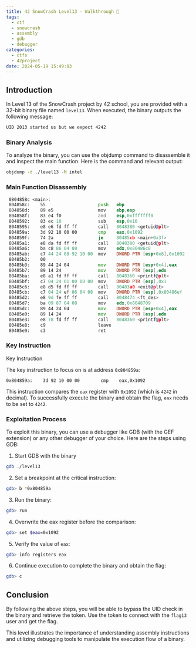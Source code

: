 ```yaml
---
title: 42 SnowCrash Level13 - Walkthrough 🤖
tags:
  - ctf
  - snowcrash
  - assembly
  - gdb
  - debugger
categories:
  - ctfs
  - 42project
date: 2024-05-19 15:49:03
---
```


## Introduction

In Level 13 of the SnowCrash project by 42 school, you are provided with a 32-bit binary file named `level13`. When executed, the binary outputs the following message:

```sh ./level13
UID 2013 started us but we expect 4242
```

### Binary Analysis
To analyze the binary, you can use the objdump command to disassemble it and inspect the main function. Here is the command and relevant output:

```sh
objdump -d ./level13 -M intel
```

### Main Function Disassembly


```asm
 0804858c <main>:
 804858c:    55                    push   ebp
 804858d:    89 e5                 mov    ebp,esp
 804858f:    83 e4 f0              and    esp,0xfffffff0
 8048592:    83 ec 10              sub    esp,0x10
 8048595:    e8 e6 fd ff ff        call   8048380 <getuid@plt>
 804859a:    3d 92 10 00 00        cmp    eax,0x1092
 804859f:    74 2a                 je     80485cb <main+0x3f>
 80485a1:    e8 da fd ff ff        call   8048380 <getuid@plt>
 80485a6:    ba c8 86 04 08        mov    edx,0x80486c8
 80485ab:    c7 44 24 08 92 10 00  mov    DWORD PTR [esp+0x8],0x1092
 80485b2:    00 
 80485b3:    89 44 24 04           mov    DWORD PTR [esp+0x4],eax
 80485b7:    89 14 24              mov    DWORD PTR [esp],edx
 80485ba:    e8 a1 fd ff ff        call   8048360 <printf@plt>
 80485bf:    c7 04 24 01 00 00 00  mov    DWORD PTR [esp],0x1
 80485c6:    e8 d5 fd ff ff        call   80483a0 <exit@plt>
 80485cb:    c7 04 24 ef 86 04 08  mov    DWORD PTR [esp],0x80486ef
 80485d2:    e8 9d fe ff ff        call   8048474 <ft_des>
 80485d7:    ba 09 87 04 08        mov    edx,0x8048709
 80485dc:    89 44 24 04           mov    DWORD PTR [esp+0x4],eax
 80485e0:    89 14 24              mov    DWORD PTR [esp],edx
 80485e3:    e8 78 fd ff ff        call   8048360 <printf@plt>
 80485e8:    c9                    leave
 80485e9:    c3                    ret
```

### Key Instruction
Key Instruction

The key instruction to focus on is at address `0x804859a`:

```assembly
0x804859a:    3d 92 10 00 00        cmp    eax,0x1092
```

This instruction compares the `eax` register with `0x1092` (which is `4242` in decimal). To successfully execute the binary and obtain the flag, `eax` needs to be set to `4242`.

### Exploitation Process

To exploit this binary, you can use a debugger like GDB (with the GEF extension) or any other debugger of your choice. Here are the steps using GDB:

1. Start GDB with the binary

```sh
gdb ./level13
```

2. Set a breakpoint at the critical instruction:

```sh
gdb> b *0x804859a
```

3.  Run the binary:

```sh
gdb> run
```

4. Overwrite the eax register before the comparison:

```sh
gdb> set $eax=0x1092
```

5. Verify the value of `eax`:

```sh
gdb> info registers eax
```

6. Continue execution to complete the binary and obtain the flag:

```sh
gdb> c
```

## Conclusion

By following the above steps, you will be able to bypass the UID check in the binary and retrieve the token. Use the token to connect with the `flag13` user and get the flag.

This level illustrates the importance of understanding assembly instructions and utilizing debugging tools to manipulate the execution flow of a binary.
